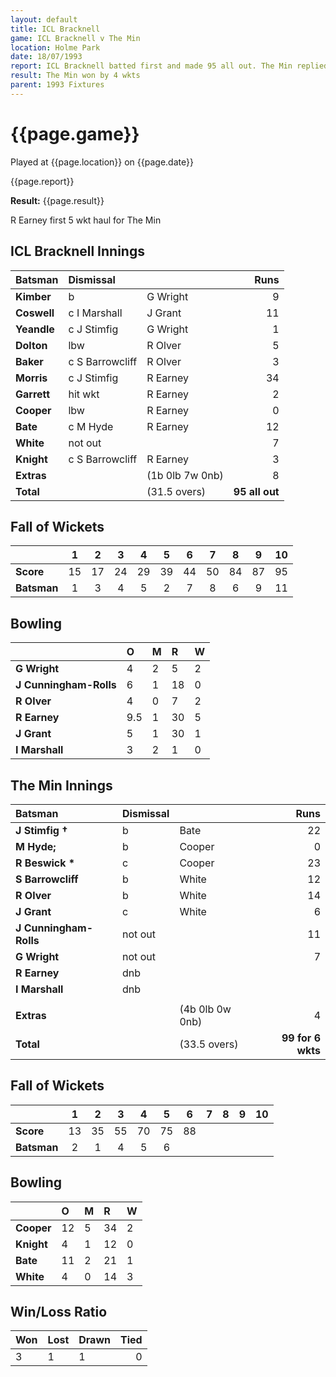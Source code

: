 ```yaml
---
layout: default
title: ICL Bracknell
game: ICL Bracknell v The Min
location: Holme Park
date: 18/07/1993
report: ICL Bracknell batted first and made 95 all out. The Min replied with 99 for 6 wkts
result: The Min won by 4 wkts
parent: 1993 Fixtures
---
```


# {{page.game}}

Played at {{page.location}} on {{page.date}}

{{page.report}}

**Result:** {{page.result}}

R Earney first 5 wkt haul for The Min

## ICL Bracknell Innings

| Batsman | Dismissal |  | Runs |
|:---|:---|---|---:|
| **Kimber** | b | G Wright | 9 | 
| **Coswell** | c I Marshall | J Grant | 11 | 
| **Yeandle** | c J Stimfig | G Wright | 1 | 
| **Dolton** | lbw | R Olver | 5 | 
| **Baker** | c S Barrowcliff | R Olver | 3 | 
| **Morris** | c J Stimfig | R Earney | 34 |
| **Garrett** | hit wkt | R Earney | 2 | 
| **Cooper** | lbw | R Earney | 0 |
| **Bate** | c M Hyde | R Earney | 12 | 
| **White** | not out |  | 7 | 
| **Knight** | c S Barrowcliff | R Earney | 3 |
| **Extras** | | (1b 0lb 7w 0nb) | 8 | 
| **Total** | | (31.5 overs) | **95 all out** | 

## Fall of Wickets

| | 1 | 2 | 3 | 4 | 5 | 6 | 7 | 8 | 9 | 10 |
|---|:---:|:---:|:---:|:---:|:---:|:---:|:---:|:---:|:---:|:---:|
| **Score** | 15 | 17 | 24 | 29 | 39 | 44 | 50 | 84 | 87 | 95 |
| **Batsman** | 1 | 3 | 4 | 5 | 2 | 7 | 8 | 6 | 9 | 11 |

## Bowling

| | O | M | R | W |
|---|:---|:---|:---|:---|
| **G Wright** | 4 | 2 | 5 | 2 | 
| **J Cunningham-Rolls** | 6 | 1 | 18 | 0 | 
| **R Olver** | 4 | 0 | 7 | 2 | 
| **R Earney** | 9.5 | 1 | 30 | 5 | 
| **J Grant** | 5 | 1 | 30 | 1 |
| **I Marshall** | 3 | 2 | 1 | 0 |

## The Min Innings

| Batsman | Dismissal |  | Runs |
|:---|:---|---|---:|
| **J Stimfig  &#8224;** | b | Bate | 22 | 
| **M Hyde;** | b | Cooper | 0 | 
| **R Beswick &#42;** | c | Cooper | 23 | 
| **S Barrowcliff** | b | White | 12 | 
| **R Olver** | b | White | 14 | 
| **J Grant** | c | White | 6 | 
| **J Cunningham-Rolls** | not out |  | 11 | 
| **G Wright** | not out |  | 7 | 
| **R Earney** | dnb |  |  |
| **I Marshall** | dnb |  |  | 
|  |  |  |  | 
| **Extras** | | (4b 0lb 0w 0nb) | 4 | 
| **Total** | | (33.5 overs) | **99 for 6 wkts** | 

## Fall of Wickets

| | 1 | 2 | 3 | 4 | 5 | 6 | 7 | 8 | 9 | 10 |
|---|:---:|:---:|:---:|:---:|:---:|:---:|:---:|:---:|:---:|:---:|
| **Score** | 13 | 35 | 55 | 70 | 75 | 88 |  |  |  |  | 
| **Batsman** | 2 | 1 | 4 | 5 | 6 |  |  |  |  |  | 

## Bowling

| | O | M | R | W |
|---|:---|:---|:---|:---|
| **Cooper** | 12 | 5 | 34 | 2 | 
| **Knight** | 4 | 1 | 12 | 0 | 
| **Bate** | 11 | 2 | 21 | 1 | 
| **White** | 4 | 0 | 14 | 3 | 

## Win/Loss Ratio

| Won | Lost | Drawn | Tied |
|:---|:---|:---|---:|
| 3 | 1 | 1 | 0 |